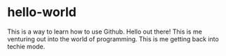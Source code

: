 # hello-world
This is a way to learn how to use Github.
Hello out there! 
This is me venturing out into the world of programming. This is me getting back into techie mode.
